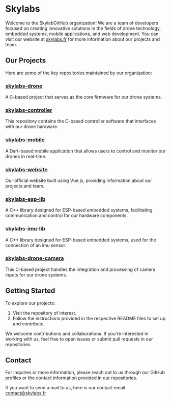 # Skylabs

Welcome to the SkylabGitHub organization! We are a team of developers focused on creating innovative solutions in the fields of drone technology, embedded systems, mobile applications, and web development.
You can visit our website at [skylabs.fr](https://skylabs.fr) for more information about our projects and team.

## Our Projects

Here are some of the key repositories maintained by our organization:

### [skylabs-drone](https://github.com/SkylabsProject/skylab-drone)

A C-based project that serves as the core firmware for our drone systems.

### [skylabs-controller](https://github.com/SkylabsProject/skylab-controller)

This repository contains the C-based controller software that interfaces with our drone hardware.

### [skylabs-mobile](https://github.com/SkylabsProject/skylab-mobile)

A Dart-based mobile application that allows users to control and monitor our drones in real-time.

### [skylabs-website](https://github.com/SkylabsProject/skylab-website)

Our official website built using Vue.js, providing information about our projects and team.

### [skylabs-esp-lib](https://github.com/SkylabsProject/skylab-esp-lib)

A C++ library designed for ESP-based embedded systems, facilitating communication and control for our hardware components.

### [skylabs-imu-lib](https://github.com/SkylabsProject/skylab-imu-lib)

A C++ library designed for ESP-based embedded systems, used for the connection of an imu sensor.

### [skylabs-drone-camera](https://github.com/SkylabsProject/skylab-drone-camera)

This C-based project handles the integration and processing of camera inputs for our drone systems.

## Getting Started

To explore our projects:

1. Visit the repository of interest.
2. Follow the instructions provided in the respective README files to set up and contribute.

We welcome contributions and collaborations. If you're interested in working with us, feel free to open issues or submit pull requests in our repositories.

## Contact

For inquiries or more information, please reach out to us through our GitHub profiles or the contact information provided in our repositories.

If you want to send a mail to us, here is our contact email [contact@skylabs.fr](contact@skylabs.fr)
